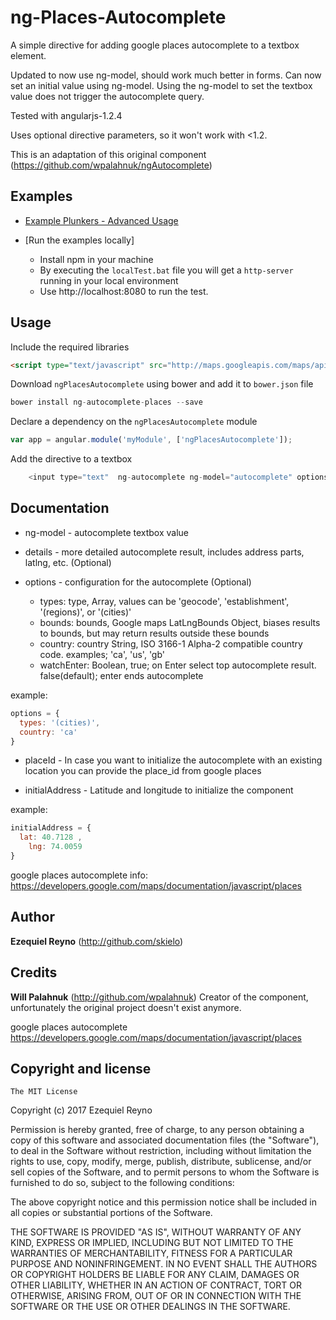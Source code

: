 # ng-Places-Autocomplete

A simple directive for adding google places autocomplete to a textbox element. 

Updated to now use ng-model, should work much better in forms. Can now set an initial value using ng-model. Using the ng-model to set the textbox value does not trigger the autocomplete query.

Tested with angularjs-1.2.4

Uses optional directive parameters, so it won't work with <1.2. 

This is an adaptation of this original component (https://github.com/wpalahnuk/ngAutocomplete)

## Examples

+ [Example Plunkers - Advanced Usage](http://embed.plnkr.co/wQZPsx/)

+ [Run the examples locally]
  + Install npm in your machine
  + By executing the `localTest.bat` file you will get a `http-server` running in your local environment
  + Use http://localhost:8080 to run the test.

## Usage

Include the required libraries 
```html
<script type="text/javascript" src="http://maps.googleapis.com/maps/api/js?libraries=places"></script>
```

Download `ngPlacesAutocomplete` using bower and add it to `bower.json` file
```javascript
bower install ng-autocomplete-places --save
```

Declare a dependency on the `ngPlacesAutocomplete` module
``` javascript
var app = angular.module('myModule', ['ngPlacesAutocomplete']);
```

Add the directive to a textbox

``` javascript
    <input type="text"  ng-autocomplete ng-model="autocomplete" options="options" details="details"/>
```

## Documentation

+ ng-model - autocomplete textbox value

+ details - more detailed autocomplete result, includes address parts, latlng, etc. (Optional)

+ options - configuration for the autocomplete (Optional)

    + types: type,        Array, values can be 'geocode', 'establishment', '(regions)', or '(cities)'
    + bounds: bounds,     Google maps LatLngBounds Object, biases results to bounds, but may return results outside these bounds
    + country: country    String, ISO 3166-1 Alpha-2 compatible country code. examples; 'ca', 'us', 'gb'
    + watchEnter:         Boolean, true; on Enter select top autocomplete result. false(default); enter ends autocomplete  

example: 

``` javascript
options = {
  types: '(cities)',
  country: 'ca'
}
```
+ placeId - In case you want to initialize the autocomplete with an existing location you can provide the place_id from google places

+ initialAddress - Latitude and longitude to initialize the component

example: 
``` javascript
initialAddress = {
  lat: 40.7128 , 
    lng: 74.0059
}
```

google places autocomplete info: https://developers.google.com/maps/documentation/javascript/places

## Author

**Ezequiel Reyno** (http://github.com/skielo)

## Credits

**Will Palahnuk** (http://github.com/wpalahnuk) Creator of the component, unfortunately the original project doesn't exist anymore.

google places autocomplete https://developers.google.com/maps/documentation/javascript/places

## Copyright and license

    The MIT License

  Copyright (c) 2017 Ezequiel Reyno

  Permission is hereby granted, free of charge, to any person obtaining a copy
  of this software and associated documentation files (the "Software"), to deal
  in the Software without restriction, including without limitation the rights
  to use, copy, modify, merge, publish, distribute, sublicense, and/or sell
  copies of the Software, and to permit persons to whom the Software is
  furnished to do so, subject to the following conditions:

  The above copyright notice and this permission notice shall be included in
  all copies or substantial portions of the Software.

  THE SOFTWARE IS PROVIDED "AS IS", WITHOUT WARRANTY OF ANY KIND, EXPRESS OR
  IMPLIED, INCLUDING BUT NOT LIMITED TO THE WARRANTIES OF MERCHANTABILITY,
  FITNESS FOR A PARTICULAR PURPOSE AND NONINFRINGEMENT. IN NO EVENT SHALL THE
  AUTHORS OR COPYRIGHT HOLDERS BE LIABLE FOR ANY CLAIM, DAMAGES OR OTHER
  LIABILITY, WHETHER IN AN ACTION OF CONTRACT, TORT OR OTHERWISE, ARISING FROM,
  OUT OF OR IN CONNECTION WITH THE SOFTWARE OR THE USE OR OTHER DEALINGS IN
  THE SOFTWARE.
